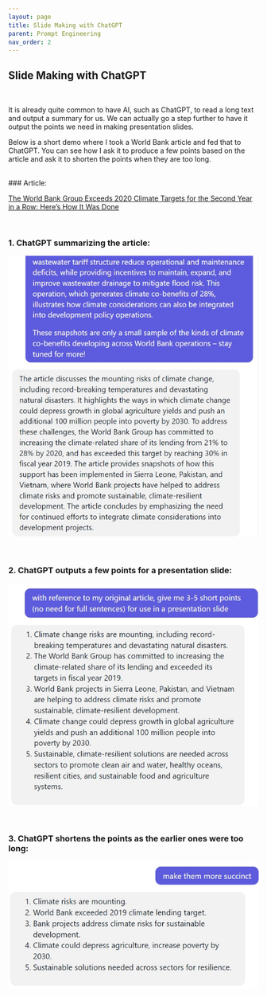 ```yaml
---
layout: page
title: Slide Making with ChatGPT
parent: Prompt Engineering
nav_order: 2
---
```


## Slide Making with ChatGPT

<br />

It is already quite common to have AI, such as ChatGPT, to read a long text and output a summary for us. We can actually go a step further to have it output the points we need in making presentation slides.

Below is a short demo where I took a World Bank article and fed that to ChatGPT. You can see how I ask it to produce a few points based on the article and ask it to shorten the points when they are too long.



<br />
### Article: 

[The World Bank Group Exceeds 2020 Climate Targets for the Second Year in a Row: Here’s How It Was Done](https://www.worldbank.org/en/news/feature/2019/10/02/the-world-bank-group-exceeds-2020-climate-targets-for-the-second-year-in-a-row-heres-how-it-was-done)


<br />

### 1. ChatGPT summarizing the article: 
![image](/assets/images/poe_0.jpg)


<br />

### 2. ChatGPT outputs a few points for a presentation slide: 
![image](/assets/images/poe_1.jpg)


<br />

### 3. ChatGPT shortens the points as the earlier ones were too long: 
![image](/assets/images/poe_2.jpg)